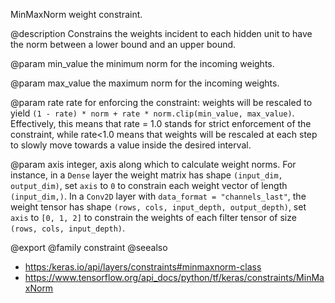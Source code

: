 MinMaxNorm weight constraint.

@description
Constrains the weights incident to each hidden unit
to have the norm between a lower bound and an upper bound.

@param min_value
the minimum norm for the incoming weights.

@param max_value
the maximum norm for the incoming weights.

@param rate
rate for enforcing the constraint: weights will be
rescaled to yield
`(1 - rate) * norm + rate * norm.clip(min_value, max_value)`.
Effectively, this means that rate = 1.0 stands for strict
enforcement of the constraint, while rate<1.0 means that
weights will be rescaled at each step to slowly move
towards a value inside the desired interval.

@param axis
integer, axis along which to calculate weight norms.
For instance, in a `Dense` layer the weight matrix
has shape `(input_dim, output_dim)`,
set `axis` to `0` to constrain each weight vector
of length `(input_dim,)`.
In a `Conv2D` layer with `data_format = "channels_last"`,
the weight tensor has shape
`(rows, cols, input_depth, output_depth)`,
set `axis` to `[0, 1, 2]`
to constrain the weights of each filter tensor of size
`(rows, cols, input_depth)`.

@export
@family constraint
@seealso
+ <https:/keras.io/api/layers/constraints#minmaxnorm-class>
+ <https://www.tensorflow.org/api_docs/python/tf/keras/constraints/MinMaxNorm>
